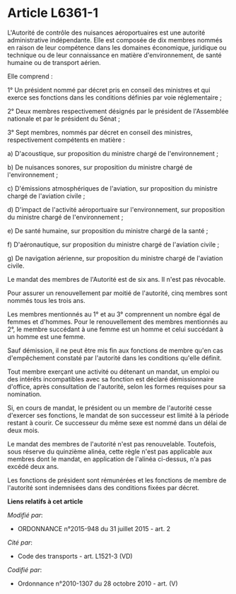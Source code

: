 # Article L6361-1

L'Autorité de contrôle des nuisances aéroportuaires est une autorité administrative indépendante. Elle est composée de dix
membres nommés en raison de leur compétence dans les domaines économique, juridique ou technique ou de leur connaissance en
matière d'environnement, de santé humaine ou de transport aérien.

Elle comprend :

1° Un président nommé par décret pris en conseil des ministres et qui exerce ses fonctions dans les conditions définies par
voie réglementaire ;

2° Deux membres respectivement désignés par le président de l'Assemblée nationale et par le président du Sénat ;

3° Sept membres, nommés par décret en conseil des ministres, respectivement compétents en matière :

a) D'acoustique, sur proposition du ministre chargé de l'environnement ;

b) De nuisances sonores, sur proposition du ministre chargé de l'environnement ;

c) D'émissions atmosphériques de l'aviation, sur proposition du ministre chargé de l'aviation civile ;

d) D'impact de l'activité aéroportuaire sur l'environnement, sur proposition du ministre chargé de l'environnement ;

e) De santé humaine, sur proposition du ministre chargé de la santé ;

f) D'aéronautique, sur proposition du ministre chargé de l'aviation civile ;

g) De navigation aérienne, sur proposition du ministre chargé de l'aviation civile.

Le mandat des membres de l'Autorité est de six ans. Il n'est pas révocable.

Pour assurer un renouvellement par moitié de l'autorité, cinq membres sont nommés tous les trois ans.

Les membres mentionnés au 1° et au 3° comprennent un nombre égal de femmes et d'hommes. Pour le renouvellement des membres
mentionnés au 2°, le membre succédant à une femme est un homme et celui succédant à un homme est une femme.  

Sauf démission, il ne peut être mis fin aux fonctions de membre qu'en cas d'empêchement constaté par l'autorité dans les
conditions qu'elle définit.

Tout membre exerçant une activité ou détenant un mandat, un emploi ou des intérêts incompatibles avec sa fonction est déclaré
démissionnaire d'office, après consultation de l'autorité, selon les formes requises pour sa nomination.

Si, en cours de mandat, le président ou un membre de l'autorité cesse d'exercer ses fonctions, le mandat de son successeur
est limité à la période restant à courir. Ce successeur du même sexe  est nommé dans un délai de deux mois.

Le mandat des membres de l'autorité n'est pas renouvelable. Toutefois, sous réserve du quinzième alinéa, cette règle n'est
pas applicable aux membres dont le mandat, en application de l'alinéa ci-dessus, n'a pas excédé deux ans.

Les fonctions de président sont rémunérées et les fonctions de membre de l'autorité sont indemnisées dans des conditions
fixées par décret.

**Liens relatifs à cet article**

_Modifié par_:

  - ORDONNANCE n°2015-948 du 31 juillet 2015 - art. 2

_Cité par_:

  - Code des transports - art. L1521-3 (VD)

_Codifié par_:

  - Ordonnance n°2010-1307 du 28 octobre 2010 - art. (V)
